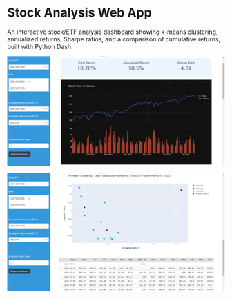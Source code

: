 # Stock Analysis Web App
An interactive stock/ETF analysis dashboard showing k-means clustering, annualized returns, Sharpe ratios, and a comparison of cumulative returns, built with Python Dash.

![Screenshot1](https://github.com/tinowlh/Dash_App/blob/master/assets/screenshot1.png?raw=true)





![Screenshot2](https://github.com/tinowlh/Dash_App/blob/master/assets/screenshot2.png?raw=true)
